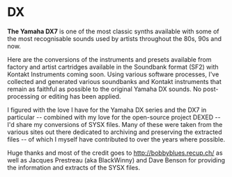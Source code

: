 # DX
**The Yamaha DX7** is one of the most classic synths available with some of the most recognisable sounds used by artists throughout the 80s, 90s and now.

Here are the conversions of the instruments and presets available from factory and artist cartridges available in the Soundbank format (SF2) with Kontakt Instruments coming soon. Using various software processes, I've collected and generated various soundbanks and Kontakt instruments that remain as faithful as possible to the original Yamaha DX sounds. No post-processing or editing has been applied.



I figured with the love I have for the Yamaha DX series and the DX7 in particular -- combined with my love for the open-source project DEXED -- I'd share my conversions of SYSX files. Many of these were taken from the various sites out there dedicated to archiving and preserving the extracted files -- of which I myself have contributed to over the years where possible.

Huge thanks and most of the credit goes to http://bobbyblues.recup.ch/ as well as Jacques Prestreau (aka BlackWinny) and Dave Benson for providing the information and extracts of the SYSX files.
